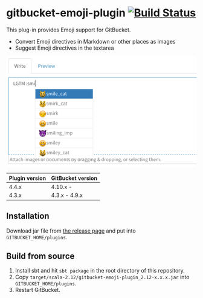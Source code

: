 # gitbucket-emoji-plugin [![Build Status](https://travis-ci.org/gitbucket/gitbucket-emoji-plugin.svg?branch=master)](https://travis-ci.org/gitbucket/gitbucket-emoji-plugin)

This plug-in provides Emoji support for GitBucket.

- Convert Emoji directives in Markdown or other places as images
- Suggest Emoji directives in the textarea

![Completion Emoji in textarea](emoji.png)

Plugin version | GitBucket version
:--------------|:--------------------
4.4.x          | 4.10.x -
4.3.x          | 4.3.x - 4.9.x

## Installation

Download jar file from [the release page](https://github.com/gitbucket/gitbucket-emoji-plugin/releases) and put into `GITBUCKET_HOME/plugins`.

## Build from source

1. Install sbt and hit `sbt package` in the root directory of this repository.
2. Copy `target/scala-2.12/gitbucket-emoji-plugin_2.12-x.x.x.jar` into `GITBUCKET_HOME/plugins`.
3. Restart GitBucket.
